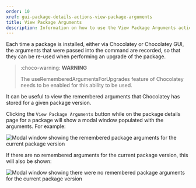 ```yaml
---
order: 10
xref: gui-package-details-actions-view-package-arguments
title: View Package Arguments
description: Information on how to use the View Package Arguments action
---
```


Each time a package is installed, either via Chocolatey or Chocolatey GUI, the arguments that were passed into the
command are recorded, so that they can be re-used when performing an upgrade of the package.

> :choco-warning: **WARNING**
>
> The useRememberedArgumentsForUpgrades feature of Chocolatey needs to be enabled for this ability to be used.

It can be useful to view the remembered arguments that Chocolatey has stored for a given package version.

Clicking the `View Package Arguments` button while on the package details page for a package will show a modal window
populated with the arguments.  For example:

![Modal window showing the remembered package arguments for the current package version](/images/chocolatey-gui/user_interface_main-window_package-details_view-package-arguments.png "Modal window showing the remembered package arguments for the current package version")

If there are no remembered arguments for the current package version, this will also be shown:

![Modal window showing there were no remembered package arguments for the current package version](/images/chocolatey-gui/user_interface_main-window_package-details_view-package-arguments_empty.png "Modal window showing there were no remembered package arguments for the current package version")
